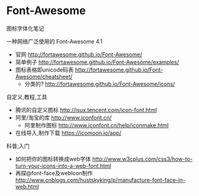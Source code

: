 # Font-Awesome

图标字体化笔记

一种网络广泛使用的 Font-Awesome 4.1

* 官网 http://fortawesome.github.io/Font-Awesome/
* 简单例子 http://fortawesome.github.io/Font-Awesome/examples/
* 图标表格即unicode码表 http://fortawesome.github.io/Font-Awesome/cheatsheet/ 
  * 分类的? http://fortawesome.github.io/Font-Awesome/icons/


自定义,教程,工具

* 腾讯的自定义图标 http://isux.tencent.com/icon-font.html
* 阿里/淘宝的库 http://www.iconfont.cn/
  * 阿里制作图标 http://www.iconfont.cn/help/iconmake.html
* 在线导入,制作下载 https://icomoon.io/app/

科普,入门

* 如何把你的图标转换成web字体 http://www.w3cplus.com/css3/how-to-turn-your-icons-into-a-web-font.html
* 再探@font-face及webIcon制作 http://www.cnblogs.com/hustskyking/p/manufacture-font-face-in-web.html